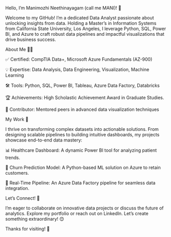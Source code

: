 Hello, I’m Manimozhi Neethinayagam (call me MANI)! 🌟

Welcome to my GitHub! I’m a dedicated Data Analyst passionate about unlocking insights from data. Holding a Master’s in Information Systems from California State University, Los Angeles, I leverage Python, SQL, Power BI, and Azure to craft robust data pipelines and impactful visualizations that drive business success.

About Me 🧑‍💼

✅ Certified: CompTIA Data+, Microsoft Azure Fundamentals (AZ-900)

💡 Expertise: Data Analysis, Data Engineering, Visualization, Machine Learning

🛠 Tools: Python, SQL, Power BI, Tableau, Azure Data Factory, Databricks

🏆 Achievements: High Scholastic Achievement Award in Graduate Studies. 

🤝 Contributor: Mentored peers in advanced data visualization techniques

My Work 🚀

I thrive on transforming complex datasets into actionable solutions. From designing scalable pipelines to building intuitive dashboards, my projects showcase end-to-end data mastery:

📊 Healthcare Dashboard: A dynamic Power BI tool for analyzing patient trends.

📡 Churn Prediction Model: A Python-based ML solution on Azure to retain customers.

🔗 Real-Time Pipeline: An Azure Data Factory pipeline for seamless data integration.


Let’s Connect! 📩

I’m eager to collaborate on innovative data projects or discuss the future of analytics. Explore my portfolio or reach out on LinkedIn. Let’s create something extraordinary! 😊

Thanks for visiting! 🙏
